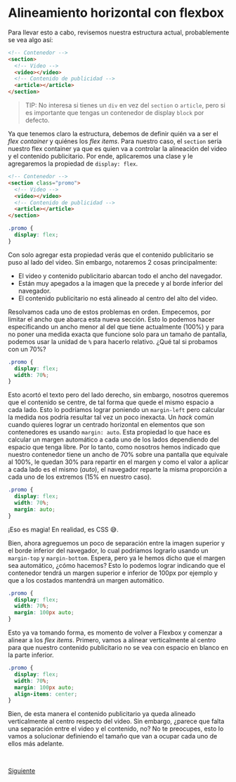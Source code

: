 # Alineamiento horizontal con flexbox

Para llevar esto a cabo, revisemos nuestra estructura actual, probablemente se
vea algo así:

```html
<!-- Contenedor -->
<section>
  <!-- Video -->
  <video></video>
  <!-- Contenido de publicidad -->
  <article></article>
</section>
```

> TIP: No interesa si tienes un `div` en vez del `section` o `article`, pero si
> es importante que tengas un contenedor de display `block` por defecto.

Ya que tenemos claro la estructura, debemos de definir quién va a ser el _flex container_
y quiénes los _flex items_. Para nuestro caso, el `section` sería nuestro flex
container ya que es quien va a controlar la alineación del video y el contenido
publicitario. Por ende, aplicaremos una clase y le agregaremos la propiedad de
`display: flex`.

```html
<!-- Contenedor -->
<section class="promo">
  <!-- Video -->
  <video></video>
  <!-- Contenido de publicidad -->
  <article></article>
</section>
```

```css
.promo {
  display: flex;
}
```

Con solo agregar esta propiedad verás que el contenido publicitario se puso al
lado del video. Sin embargo, notaremos 2 cosas principalmente:

- El video y contenido publicitario abarcan todo el ancho del navegador.
- Están muy apegados a la imagen que la precede y al borde inferior del navegador.
- El contenido publicitario no está alineado al centro del alto del video.

Resolvamos cada uno de estos problemas en orden. Empecemos, por limitar el ancho
que abarca esta nueva sección. Esto lo podemos hacer especificando un ancho
menor al del que tiene actualmente (100%) y para no poner una medida exacta que
funcione solo para un tamaño de pantalla, podemos usar la unidad de `%` para
hacerlo relativo. ¿Qué tal si probamos con un 70%?

```css
.promo {
  display: flex;
  width: 70%;
}
```

Esto acortó el texto pero del lado derecho, sin embargo, nosotros queremos que
el contenido se centre, de tal forma que quede el mismo espacio a cada lado.
Esto lo podríamos lograr poniendo un `margin-left` pero calcular la medida nos
podría resultar tal vez un poco inexacta. Un _hack_ común cuando quieres lograr
un centrado horizontal en elementos que son contenedores es usando `margin: auto`.
Esta propiedad lo que hace es calcular un margen automático a cada uno de los
lados dependiendo del espacio que tenga libre. Por lo tanto, como nosotros hemos
indicado que nuestro contenedor tiene un ancho de 70% sobre una pantalla que
equivale al 100%, le quedan 30% para repartir en el margen y como el valor a
aplicar a cada lado es el mismo (_auto_), el navegador reparte la misma
proporción a cada uno de los extremos (15% en nuestro caso).

```css
.promo {
  display: flex;
  width: 70%;
  margin: auto;
}
```

¡Eso es magia! En realidad, es CSS :sweat_smile:.

Bien, ahora agreguemos un poco de separación entre la imagen superior y el borde
inferior del navegador, lo cual podríamos lograrlo usando un `margin-top` y
`margin-bottom`. Espera, pero ya le hemos dicho que el margen sea automático,
¿cómo hacemos? Esto lo podemos lograr indicando que el contenedor tendrá un
margen superior e inferior de 100px por ejemplo y que a los costados mantendrá
un margen automático.

```css
.promo {
  display: flex;
  width: 70%;
  margin: 100px auto;
}
```

Esto ya va tomando forma, es momento de volver a Flexbox y comenzar a alinear
a los _flex items_. Primero, vamos a alinear verticalmente al centro para que
nuestro contenido publicitario no se vea con espacio en blanco en la parte
inferior.

```css
.promo {
  display: flex;
  width: 70%;
  margin: 100px auto;
  align-items: center;
}
```

Bien, de esta manera el contenido publicitario ya queda alineado verticalmente
al centro respecto del video. Sin embargo, ¿parece que falta una separación entre
el video y el contenido, no? No te preocupes, esto lo vamos a solucionar
definiendo el tamaño que van a ocupar cada uno de ellos más adelante.

<br/>

[Siguiente](../reto-04)